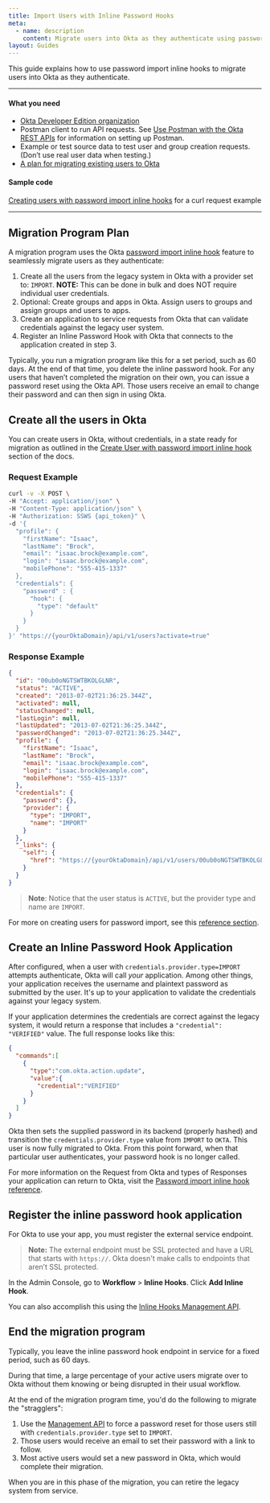 ```yaml
---
title: Import Users with Inline Password Hooks
meta:
  - name: description
    content: Migrate users into Okta as they authenticate using password import inline hooks
layout: Guides
---
```


This guide explains how to use password import inline hooks to migrate users into Okta as they authenticate.

---

#### What you need

* [Okta Developer Edition organization](https://developer.okta.com/signup)
* Postman client to run API requests. See [Use Postman with the Okta REST APIs](https://developer.okta.com/docs/reference/rest/) for information on setting up Postman.
* Example or test source data to test user and group creation requests. (Don’t use real user data when testing.)
* [A plan for migrating existing users to Okta](/docs/guides/migrate-to-okta-prerequisites/)

#### Sample code

[Creating users with password import inline hooks](#request-example) for a curl request example

---

## Migration Program Plan

A migration program uses the Okta [password import inline hook](/docs/reference/password-hook/) feature to seamlessly migrate users as they authenticate:

1. Create all the users from the legacy system in Okta with a provider set to: `IMPORT`. **NOTE:** This can be done in bulk and does NOT require individual user credentials.
2. Optional: Create groups and apps in Okta. Assign users to groups and assign groups and users to apps.
3. Create an application to service requests from Okta that can validate credentials against the legacy user system.
4. Register an Inline Password Hook with Okta that connects to the application created in step 3.

Typically, you run a migration program like this for a set period, such as 60 days. At the end of that time, you delete the inline password hook. For any users that haven’t completed the migration on their own, you can issue a password reset using the Okta API. Those users receive an email to change their password and can then sign in using Okta.

## Create all the users in Okta

You can create users in Okta, without credentials, in a state ready for migration as outlined in the [Create User with password import inline hook](/docs/reference/api/users/#create-user-with-password-import-inline-hook) section of the docs.

### Request Example

```bash
curl -v -X POST \
-H "Accept: application/json" \
-H "Content-Type: application/json" \
-H "Authorization: SSWS {api_token}" \
-d '{
  "profile": {
    "firstName": "Isaac",
    "lastName": "Brock",
    "email": "isaac.brock@example.com",
    "login": "isaac.brock@example.com",
    "mobilePhone": "555-415-1337"
  },
  "credentials": {
    "password" : {
      "hook": {
        "type": "default"
      }
    }
  }
}' "https://{yourOktaDomain}/api/v1/users?activate=true"
```

### Response Example

```json
{
  "id": "00ub0oNGTSWTBKOLGLNR",
  "status": "ACTIVE",
  "created": "2013-07-02T21:36:25.344Z",
  "activated": null,
  "statusChanged": null,
  "lastLogin": null,
  "lastUpdated": "2013-07-02T21:36:25.344Z",
  "passwordChanged": "2013-07-02T21:36:25.344Z",
  "profile": {
    "firstName": "Isaac",
    "lastName": "Brock",
    "email": "isaac.brock@example.com",
    "login": "isaac.brock@example.com",
    "mobilePhone": "555-415-1337"
  },
  "credentials": {
    "password": {},
    "provider": {
      "type": "IMPORT",
      "name": "IMPORT"
    }
  },
  "_links": {
    "self": {
      "href": "https://{yourOktaDomain}/api/v1/users/00ub0oNGTSWTBKOLGLNR"
    }
  }
}
```

> **Note**: Notice that the user status is `ACTIVE`, but the provider type and name are `IMPORT`.

For more on creating users for password import, see this [reference section](/docs/reference/api/users/#create-user-with-password-import-inline-hook).

## Create an Inline Password Hook Application

After configured, when a user with `credentials.provider.type=IMPORT` attempts authenticate, Okta will call _your_ application. Among other things, your application receives the username and plaintext password as submitted by the user. It's up to your application to validate the credentials against your legacy system.

If your application determines the credentials are correct against the legacy system, it would return a response that includes a `"credential": "VERIFIED"` value. The full response looks like this:

```json
{
  "commands":[
    {
      "type":"com.okta.action.update",
      "value":{
        "credential":"VERIFIED"
      }
    }
  ]
}
```

Okta then sets the supplied password in its backend (properly hashed) and transition the `credentials.provider.type` value from `IMPORT` to `OKTA`. This user is now fully migrated to Okta. From this point forward, when that particular user authenticates, your password hook is no longer called.

For more information on the Request from Okta and types of Responses your application can return to Okta, visit the [Password import inline hook reference](/docs/reference/password-hook/).

## Register the inline password hook application

For Okta to use your app, you must register the external service endpoint.

> **Note:** The external endpoint must be SSL protected and have a URL that starts with `https://`. Okta doesn't make calls to endpoints that aren’t SSL protected.

In the Admin Console, go to **Workflow** > **Inline Hooks**. Click **Add Inline Hook**.

You can also accomplish this using the [Inline Hooks Management API](/docs/reference/api/inline-hooks/).

## End the migration program

Typically, you leave the inline password hook endpoint in service for a fixed period, such as 60 days.

During that time, a large percentage of your active users migrate over to Okta without them knowing or being disrupted in their usual workflow.

At the end of the migration program time, you'd do the following to migrate the "stragglers":

1. Use the [Management API](/docs/reference/api/users/#reset-password) to force a password reset for those users still with `credentials.provider.type` set to `IMPORT`.
2. Those users would receive an email to set their password with a link to follow.
3. Most active users would set a new password in Okta, which would complete their migration.

When you are in this phase of the migration, you can retire the legacy system from service.
